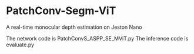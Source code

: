 # PatchConv-Segm-ViT
A real-time monocular depth estimation on Jeston Nano

The network code is PatchConvS_ASPP_SE_MViT.py
The inference code is evaluate.py
